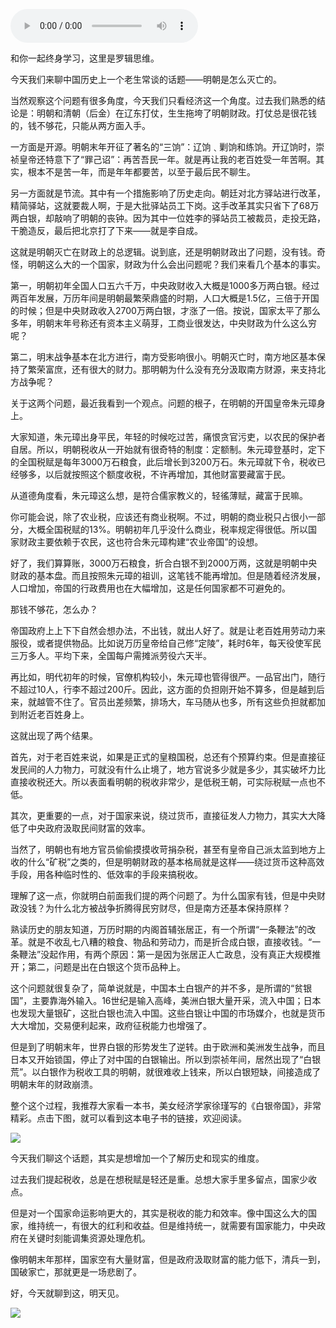 <audio src="http://igetoss.cdn.igetget.com/mp3/201707/12/201707121229597440769498.mp3" controls="controls">您的浏览器不支持 audio 标签。</audio><p>和你一起终身学习，这里是罗辑思维。</p><p>今天我们来聊中国历史上一个老生常谈的话题——明朝是怎么灭亡的。</p><p>当然观察这个问题有很多角度，今天我们只看经济这一个角度。过去我们熟悉的结论是：明朝和清朝（后金）在辽东打仗，生生拖垮了明朝财政。打仗总是很花钱的，钱不够花，只能从两方面入手。</p><p>一方面是开源。明朝末年开征了著名的“三饷”：辽饷﹑剿饷和练饷。开辽饷时，崇祯皇帝还特意下了“罪己诏”：再苦吾民一年。就是再让我的老百姓受一年苦啊。其实，根本不是苦一年，而是年年都要苦，以至于最后民不聊生。</p><p>另一方面就是节流。其中有一个措施影响了历史走向。朝廷对北方驿站进行改革，精简驿站，这就要裁人啊，于是大批驿站员工下岗。这手改革其实只省下了68万两白银，却敲响了明朝的丧钟。因为其中一位姓李的驿站员工被裁员，走投无路，干脆造反，最后把北京打了下来——就是李自成。</p><p>这就是明朝灭亡在财政上的总逻辑。说到底，还是明朝财政出了问题，没有钱。奇怪，明朝这么大的一个国家，财政为什么会出问题呢？我们来看几个基本的事实。</p><p>第一，明朝初年全国人口五六千万，中央政财收入大概是1000多万两白银。经过两百年发展，万历年间是明朝最繁荣鼎盛的时期，人口大概是1.5亿，三倍于开国的时候；但是中央财政收入2700万两白银，才涨了一倍。按说，国家太平了那么多年，明朝末年号称还有资本主义萌芽，工商业很发达，中央财政为什么这么穷呢？</p><p>第二，明末战争基本在北方进行，南方受影响很小。明朝灭亡时，南方地区基本保持了繁荣富庶，还有很大的财力。那明朝为什么没有充分汲取南方财源，来支持北方战争呢？</p><p>关于这两个问题，最近我看到一个观点。问题的根子，在明朝的开国皇帝朱元璋身上。</p><p>大家知道，朱元璋出身平民，年轻的时候吃过苦，痛恨贪官污吏，以农民的保护者自居。所以，明朝税收从一开始就有很奇特的制度：定额制。朱元璋登基时，定下的全国税赋是每年3000万石粮食，此后增长到3200万石。朱元璋就下令，税收已经够多，以后就按照这个额度收税，不许再增加，其他财富要藏富于民。</p><p>从道德角度看，朱元璋这么想，是符合儒家教义的，轻徭薄赋，藏富于民嘛。</p><p>你可能会说，除了农业税，应该还有商业税啊。不过，明朝的商业税只占很小一部分，大概全国税赋的13%。明朝初年几乎没什么商业，税率规定得很低。所以国家财政主要依赖于农民，这也符合朱元璋构建“农业帝国”的设想。</p><p>好了，我们算算账，3000万石粮食，折合白银不到2000万两，这就是明朝中央财政的基本盘。而且按照朱元璋的祖训，这笔钱不能再增加。但是随着经济发展，人口增加，帝国的行政费用也在大幅增加，这是任何国家都不可避免的。</p><p>那钱不够花，怎么办？</p><p>帝国政府上上下下自然会想办法，不出钱，就出人好了。就是让老百姓用劳动力来服役，或者提供物品。比如说万历皇帝给自己修“定陵”，耗时6年，每天役使军民三万多人。平均下来，全国每户需摊派劳役六天半。</p><p>再比如，明代初年的时候，官僚机构较小，朱元璋也管得很严。一品官出门，随行不超过10人，行李不超过200斤。因此，这方面的负担刚开始不算多，但是越到后来，就越管不住了。官员出差频繁，排场大，车马随从也多，所有这些负担就都加到附近老百姓身上。</p><p>这就出现了两个结果。</p><p>首先，对于老百姓来说，如果是正式的皇粮国税，总还有个预算约束。但是直接征发民间的人力物力，可就没有什么止境了，地方官说多少就是多少，其实破坏力比直接收税还大。所以表面看明朝的税收非常少，是低税王朝，可实际税赋一点也不低。</p><p>其次，更重要的一点，对于国家来说，绕过货币，直接征发人力物力，其实大大降低了中央政府汲取民间财富的效率。</p><p>当然了，明朝也有地方官员偷偷摸摸收苛捐杂税，甚至有皇帝自己派太监到地方上收的什么“矿税”之类的，但是明朝财政的基本格局就是这样——绕过货币这种高效手段，用各种临时性的、低效率的手段来搞税收。</p><p>理解了这一点，你就明白前面我们提的两个问题了。为什么国家有钱，但是中央财政没钱？为什么北方被战争折腾得民穷财尽，但是南方还基本保持原样？</p><p>熟读历史的朋友知道，万历时期的内阁首辅张居正，有一个所谓“一条鞭法”的改革。就是不收乱七八糟的粮食、物品和劳动力，而是折合成白银，直接收钱。“一条鞭法”没起作用，有两个原因：第一是因为张居正人亡政息，没有真正大规模推开；第二，问题是出在白银这个货币品种上。</p><p>这个问题就很复杂了，简单说就是，中国本土白银产的并不多，是所谓的“贫银国”，主要靠海外输入。16世纪是输入高峰，美洲白银大量开采，流入中国；日本也发现大量银矿，这批白银也流入中国。这些白银让中国的市场媒介，也就是货币大大增加，交易便利起来，政府征税能力也增强了。</p><p>但是到了明朝末年，世界白银的形势发生了逆转。由于欧洲和美洲发生战争，而且日本又开始锁国，停止了对中国的白银输出。所以到崇祯年间，居然出现了“白银荒”。以白银作为税收工具的明朝，就很难收上钱来，所以白银短缺，间接造成了明朝末年的财政崩溃。</p><p>整个这个过程，我推荐大家看一本书，美女经济学家徐瑾写的《白银帝国》，非常精彩。点击下图，就可以看到这本电子书的链接，欢迎阅读。</p><img src="https://piccdn.igetget.com/img/201707/12/201707121231222087379862.jpg" /><p>今天我们聊这个话题，其实是想增加一个了解历史和现实的维度。</p><p>过去我们提起税收，总是在想税赋是轻还是重。总想大家手里多留点，国家少收点。</p><p>但是对一个国家命运影响更大的，其实是税收的能力和效率。像中国这么大的国家，维持统一，有很大的红利和收益。但是维持统一，就需要有国家能力，中央政府在关键时刻能调集资源处理危机。</p><p>像明朝末年那样，国家空有大量财富，但是政府汲取财富的能力低下，清兵一到，国破家亡，那就更是一场悲剧了。</p><p>好，今天就聊到这，明天见。</p><img src="https://piccdn.igetget.com/img/201707/12/201707121704420796386708.jpg" />